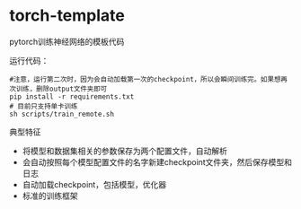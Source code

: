# torch-template

pytorch训练神经网络的模板代码

运行代码：
```
#注意，运行第二次时，因为会自动加载第一次的checkpoint，所以会瞬间训练完。如果想再次训练，删除output文件夹即可
pip install -r requirements.txt
# 目前只支持单卡训练
sh scripts/train_remote.sh 
```

典型特征
+ 将模型和数据集相关的参数保存为两个配置文件，自动解析
+ 会自动按照每个模型配置文件的名字新建checkpoint文件夹，然后保存模型和日志
+ 自动加载checkpoint，包括模型，优化器
+ 标准的训练框架